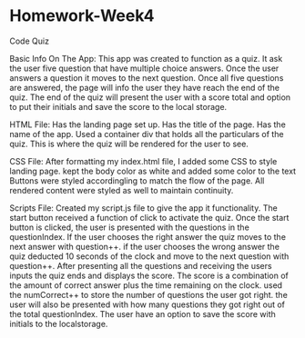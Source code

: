 # Homework-Week4
Code Quiz

Basic Info On The App:
This app was created to function as a quiz. 
It ask the user five question that have multiple choice answers.
Once the user answers a question it moves to the next question.
Once all five questions are answered, the page will info the user they have reach the end of the quiz.
The end of the quiz will present the user with a score total and option to put their initials and save the score to the local storage.

HTML File:
Has the landing page set up.
Has the title of the page.
Has the name of the app.
Used a container div that holds all the particulars of the quiz.
This is where the quiz will be rendered for the user to see.

CSS File:
After formatting my index.html file, I added some CSS to style landing page.
kept the body color as white and added some color to the text
Buttons were styled accordingling to match the flow of the page.
All rendered content were styled as well to maintain continuity.

Scripts File:
Created my script.js file to give the app it functionality.
The start button received a function of click to activate the quiz.
Once the start button is clicked, the user is presented with the questions in the questionIndex.
If the user chooses the right answer the quiz moves to the next answer with question++.
if the user chooses the wrong answer the quiz deducted 10 seconds of the clock and move to the next question with question++.
After presenting all the questions and receiving the users inputs the quiz ends and displays the score.
The score is a combination of the amount of correct answer plus the time remaining on the clock.
used the numCorrect++ to store the number of questions the user got right.
the user will also be presented with how many questions they got right out of the total questionIndex.
The user have an option to save the score with initials to the localstorage.
